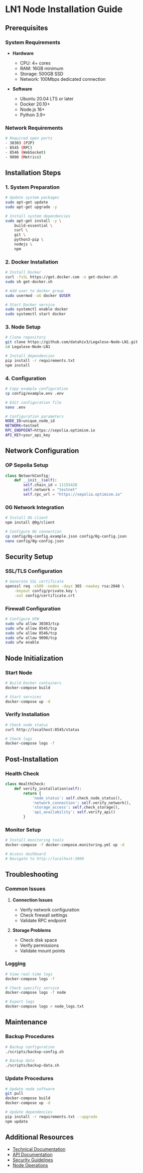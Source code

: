 # LN1 Node Installation Guide

## Prerequisites

### System Requirements

- **Hardware**
  - CPU: 4+ cores
  - RAM: 16GB minimum
  - Storage: 500GB SSD
  - Network: 100Mbps dedicated connection

- **Software**
  - Ubuntu 20.04 LTS or later
  - Docker 20.10+
  - Node.js 16+
  - Python 3.9+

### Network Requirements

```bash
# Required open ports
- 30303 (P2P)
- 8545 (RPC)
- 8546 (WebSocket)
- 9090 (Metrics)
```

## Installation Steps

### 1. System Preparation

```bash
# Update system packages
sudo apt-get update
sudo apt-get upgrade -y

# Install system dependencies
sudo apt-get install -y \
    build-essential \
    curl \
    git \
    python3-pip \
    nodejs \
    npm
```

### 2. Docker Installation

```bash
# Install Docker
curl -fsSL https://get.docker.com -o get-docker.sh
sudo sh get-docker.sh

# Add user to docker group
sudo usermod -aG docker $USER

# Start Docker service
sudo systemctl enable docker
sudo systemctl start docker
```

### 3. Node Setup

```bash
# Clone repository
git clone https://github.com/datahiv3/Legalese-Node-LN1.git
cd Legalese-Node-LN1

# Install dependencies
pip install -r requirements.txt
npm install
```

### 4. Configuration

```bash
# Copy example configuration
cp config/example.env .env

# Edit configuration file
nano .env

# Configuration parameters
NODE_ID=unique_node_id
NETWORK=testnet
RPC_ENDPOINT=https://sepolia.optimism.io
API_KEY=your_api_key
```

## Network Configuration

### OP Sepolia Setup

```python
class NetworkConfig:
    def __init__(self):
        self.chain_id = 11155420
        self.network = "testnet"
        self.rpc_url = "https://sepolia.optimism.io"
```

### 0G Network Integration

```bash
# Install 0G client
npm install @0g/client

# Configure 0G connection
cp config/0g-config.example.json config/0g-config.json
nano config/0g-config.json
```

## Security Setup

### SSL/TLS Configuration

```bash
# Generate SSL certificate
openssl req -x509 -nodes -days 365 -newkey rsa:2048 \
    -keyout config/private.key \
    -out config/certificate.crt
```

### Firewall Configuration

```bash
# Configure UFW
sudo ufw allow 30303/tcp
sudo ufw allow 8545/tcp
sudo ufw allow 8546/tcp
sudo ufw allow 9090/tcp
sudo ufw enable
```

## Node Initialization

### Start Node

```bash
# Build Docker containers
docker-compose build

# Start services
docker-compose up -d
```

### Verify Installation

```bash
# Check node status
curl http://localhost:8545/status

# Check logs
docker-compose logs -f
```

## Post-Installation

### Health Check

```python
class HealthCheck:
    def verify_installation(self):
        return {
            'node_status': self.check_node_status(),
            'network_connection': self.verify_network(),
            'storage_access': self.check_storage(),
            'api_availability': self.verify_api()
        }
```

### Monitor Setup

```bash
# Install monitoring tools
docker-compose -f docker-compose.monitoring.yml up -d

# Access dashboard
# Navigate to http://localhost:3000
```

## Troubleshooting

### Common Issues

1. **Connection Issues**
   - Verify network configuration
   - Check firewall settings
   - Validate RPC endpoint

2. **Storage Problems**
   - Check disk space
   - Verify permissions
   - Validate mount points

### Logging

```bash
# View real-time logs
docker-compose logs -f

# Check specific service
docker-compose logs -f node

# Export logs
docker-compose logs > node_logs.txt
```

## Maintenance

### Backup Procedures

```bash
# Backup configuration
./scripts/backup-config.sh

# Backup data
./scripts/backup-data.sh
```

### Update Procedures

```bash
# Update node software
git pull
docker-compose build
docker-compose up -d

# Update dependencies
pip install -r requirements.txt --upgrade
npm update
```

## Additional Resources

- [Technical Documentation](/docs/technical/ARCHITECTURE.md)
- [API Documentation](/docs/api/ENDPOINTS.md)
- [Security Guidelines](/docs/infrastructure/SECURITY.md)
- [Node Operations](/docs/deployment/NODE_OPERATIONS.md)